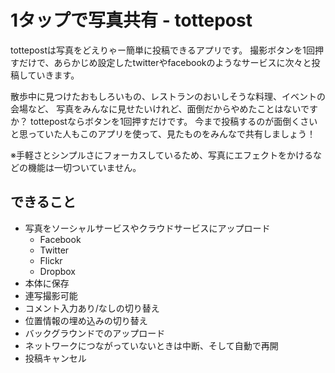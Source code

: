 1タップで写真共有 - tottepost
=========================================

tottepostは写真をどえりゃー簡単に投稿できるアプリです。
撮影ボタンを1回押すだけで、あらかじめ設定したtwitterやfacebookのようなサービスに次々と投稿していきます。

散歩中に見つけたおもしろいもの、レストランのおいしそうな料理、イベントの会場など、
写真をみんなに見せたいけれど、面倒だからやめたことはないですか？
tottepostならボタンを1回押すだけです。
今まで投稿するのが面倒くさいと思っていた人もこのアプリを使って、見たものをみんなで共有しましょう！

※手軽さとシンプルさにフォーカスしているため、写真にエフェクトをかけるなどの機能は一切ついていません。

できること
------------------------------------
 * 写真をソーシャルサービスやクラウドサービスにアップロード
   * Facebook
   * Twitter
   * Flickr
   * Dropbox
 * 本体に保存
 * 連写撮影可能
 * コメント入力あり/なしの切り替え
 * 位置情報の埋め込みの切り替え
 * バックグラウンドでのアップロード
 * ネットワークにつながっていないときは中断、そして自動で再開
 * 投稿キャンセル
